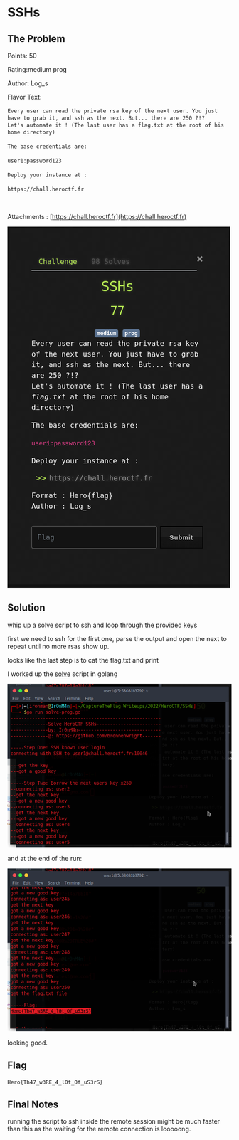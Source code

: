 # SSHs

## The Problem

Points: 50

Rating:medium prog

Author: Log_s

Flavor Text:
```
Every user can read the private rsa key of the next user. You just have to grab it, and ssh as the next. But... there are 250 ?!?
Let's automate it ! (The last user has a flag.txt at the root of his home directory)

The base credentials are:

user1:password123

Deploy your instance at :

https://chall.heroctf.fr



```

Attachments : [https://chall.heroctf.fr](https://chall.heroctf.fr)

![](open.png)

## Solution

whip up a solve script to ssh and loop through the provided keys

first we need to ssh for the first one, parse the output and open the next to repeat until no more rsas show up.

looks like the last step is to cat the flag.txt and print 

I worked up the [solve](solve.go) script in golang

![](solve.png)

and at the end of the run:

![](flag.png)

looking good.

## Flag
```
Hero{Th47_w3RE_4_l0t_Of_uS3rS}
```

## Final Notes

running the script to ssh inside the remote session might be much faster than this as the waiting for the remote connection is looooong.